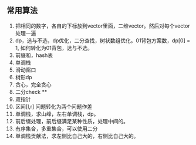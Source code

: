 ## 常用算法

1. 把相同的数字，各自的下标放到vector里面，二维vector。然后对每个vector处理一遍
2. dp，选与不选，dp优化，二分查找，树状数组优化。01背包方案数，dp[0] = 1, 如何转化为01背包，选与不选。
3. 前缀和，hash表
4. 单调栈
5. 滑动窗口
6. 树形dp
7. 贪心，完全贪心
8. 二分check **
9. 双指针
10. 区间[l,r] 问题转化为两个问题作差
11. 单调栈，求山峰，左右单调栈，dp。
12. 前后缀处理，前后缀满足某种性质，处理中间的。
13. 有序集合，多重集合，可以使用二分
14. 单调栈贡献法，求左侧比自己大的，右侧比自己大的。